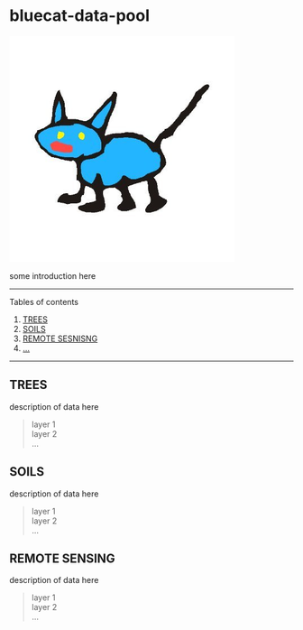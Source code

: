 # **bluecat-data-pool**
![logo](docs/logo.jpg)

some introduction here


*******
Tables of contents  
 1. [TREES](#trees)
 2. [SOILS](#soils)
 3. [REMOTE SESNISNG](#remotesensing)
 4. [...](#...)

*******


<div id='trees'/>  

## TREES

description of data here

> layer 1  
> layer 2  
> ...  

<div id='soils'/>  

## SOILS

description of data here

> layer 1  
> layer 2  
> ...   

<div id='remotesensing'/>  

## REMOTE SENSING

description of data here

> layer 1  
> layer 2  
> ...   



